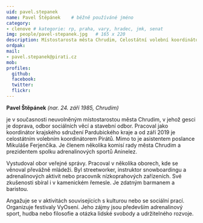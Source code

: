 ```yaml
---
uid: pavel.stepanek
name: Pavel Štěpánek  	# běžně používáné jméno
category: 
- clenove # kategorie: rp, praha, vary, hradec, jmk, senat
img: people/pavel-stepanek.jpg   # 165 x 220
description: Místostarosta města Chrudim, Celostátní volební koordinátor  # kratký popis, max 160 znaků
ordpak:
mail:
- pavel.stepanek@pirati.cz
mob:
profiles:
  github:
  facebook:
  twitter:
  flickr:
---
```


**Pavel Štěpánek** *(nar. 24. září 1985, Chrudim)*

je v současnosti neuvolněným místostarostou města Chrudim, v jehož gesci je doprava, odbor sociálních věcí a stavební odbor. Pracoval jako koordinátor krajského sdružení Pardubického kraje a od září 2019 je celostátním volebním koordinátorem Pirátů. Mimo to je asistentem poslance Mikuláše Ferjenčíka. Je členem několika komisí rady města Chrudim a prezidentem spolku adrenalinových sportů Aninelez.

Vystudoval obor veřejné správy. Pracoval v několika oborech, kde se věnoval převážně mládeži. Byl streetworker, instruktor snowboardingu a adrenalinových aktivit nebo pracovník nízkoprahových zařízeních. Své zkušenosti sbíral i v kamenickém řemesle. Je zdatným barmanem a baristou.

Angažuje se v aktivitách souvisejících s kulturou nebo se sociální prací. Organizuje festivaly VyOsení. Jeho zájmy jsou především adrenalinový sport, hudba nebo filosofie a otázka lidské svobody a udržitelného rozvoje.
